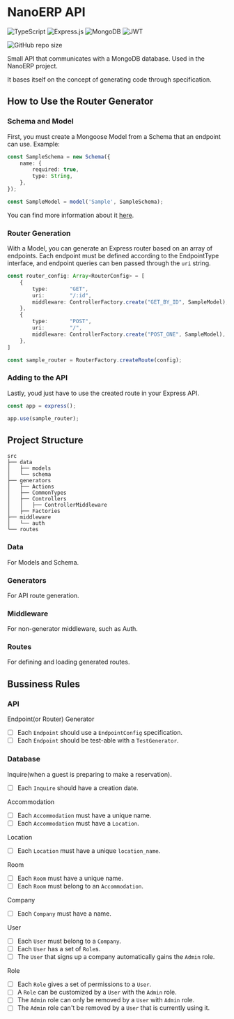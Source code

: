 # NanoERP API

![TypeScript](https://img.shields.io/badge/typescript-%23007ACC.svg?style=for-the-badge&logo=typescript&logoColor=white) ![Express.js](https://img.shields.io/badge/express.js-%23404d59.svg?style=for-the-badge&logo=express&logoColor=%2361DAFB) ![MongoDB](https://img.shields.io/badge/MongoDB-%234ea94b.svg?style=for-the-badge&logo=mongodb&logoColor=white) ![JWT](https://img.shields.io/badge/JWT-black?style=for-the-badge&logo=JSON%20web%20tokens)

![GitHub repo size](https://img.shields.io/github/repo-size/Mongark/nanoerp-api)

Small API that communicates with a MongoDB database. Used in the NanoERP project.

It bases itself on the concept of generating code through specification.

## How to Use the Router Generator

### Schema and Model

First, you must create a Mongoose Model from a Schema that an endpoint can use. Example:

```typescript
const SampleSchema = new Schema({
    name: {
        required: true,
        type: String,
    },
});

const SampleModel = model('Sample', SampleSchema);
```

You can find more information about it [here](https://mongoosejs.com/docs/models.html).

### Router Generation

With a Model, you can generate an Express router based on an array of endpoints. Each endpoint must be defined according to the EndpointType interface, and endpoint queries can ben passed through the `uri` string.

```typescript
const router_config: Array<RouterConfig> = [
    {
        type:       "GET",
        uri:        "/:id",
        middleware: ControllerFactory.create("GET_BY_ID", SampleModel),
    },
    {
        type:       "POST",
        uri:        "/",
        middleware: ControllerFactory.create("POST_ONE", SampleModel),
    },
]

const sample_router = RouterFactory.createRoute(config);
```

### Adding to the API

Lastly, youd just have to use the created route in your Express API.

```typescript
const app = express();

app.use(sample_router);
```

## Project Structure
```
src
├── data
│   ├── models
│   └── schema
├── generators
│   ├── Actions
│   ├── CommonTypes
│   ├── Controllers
│   │   ├── ControllerMiddleware
│   ├── Factories
├── middleware
│   └── auth
└── routes
```

### Data
For Models and Schema.

### Generators
For API route generation.

### Middleware
For non-generator middleware, such as Auth.

### Routes
For defining and loading generated routes.

## Bussiness Rules

### API

Endpoint(or Router) Generator

- [ ] Each `Endpoint` should use a `EndpointConfig` specification.
- [ ] Each `Endpoint` should be test-able with a `TestGenerator`.

### Database

Inquire(when a guest is preparing to make a reservation).
- [ ] Each `Inquire` should have a creation date.

Accommodation

- [ ] Each `Accommodation` must have a unique name.
- [ ] Each `Accommodation` must have a `Location`.

Location

- [ ] Each `Location` must have a unique `location_name`.

Room

- [ ] Each `Room` must have a unique name.
- [ ] Each `Room` must belong to an `Accommodation`.

Company

- [ ] Each `Company` must have a name.

User

- [ ] Each `User` must belong to a `Company`.
- [ ] Each `User` has a set of `Role`s.
- [ ] The `User` that signs up a company automatically gains the `Admin` role.

Role

- [ ] Each `Role` gives a set of permissions to a `User`.
- [ ] A `Role` can be customized by a `User` with the `Admin` role.
- [ ] The `Admin` role can only be removed by a `User` with `Admin` role.
- [ ] The `Admin` role can't be removed by a `User` that is currently using it.
